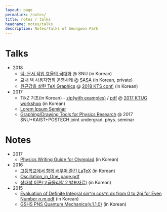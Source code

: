 ```yaml
---
layout: page
permalink: /notes/
title: notes / talks
headname: notes/talks
description: Notes/Talks of Seungwon Park
---
```


# Talks

* 2018
  * [텍: 문서 작업 효율의 극대화](http://swpark.me/tex-lecture/) @ SNU (in Korean)
  * 교내 텍 사용자협회 운영사례 @ [SASA](http://sasa.hs.kr) (in Korean, private)
  * [원근감을 살린 TeX Graphics](2018KTUGconf-perspectiveTikZ.pdf) @ [2018 KTS conf.](http://wiki.ktug.org/wiki/wiki.php/KTSConference/2018) (in Korean)
* 2017
  * TikZ 기초(in Korean) - [zip(with examples)](2017workshop-TikZ-intro.zip) / [pdf](2017KNUworkshop-tikz-intro.pdf) @ [2017 KTUG workshop](http://wiki.ktug.org/wiki/wiki.php/LaTeXWorkshop/2017#s-3) (in Korean)
  * [Lorem Ipsum Seminar](https://github.com/seungwonpark/lipsum-seminar)
  * [Graphing/Drawing Tools for Physics Research](2017SKPjoint-SNU-Graphing,Drawing%20Tools%20for%20Physics%20Research.pdf) @ 2017 SNU+KAIST+POSTECH joint undergrad. phys. seminar


# Notes

* 2017
  * [Physics Writing Guide for Olympiad](For-KPhO-Newbies-compressed.pdf) (in Korean)
* 2016
  * [고등학교에서 함께 배우며 즐긴 LaTeX](2017KTSbook-swpark.pdf) (in Korean)
  * [Oscillation_in_One_page.pdf](../Oscillation_in_One_page.pdf)
  * [상대성 이론(고급물리학 2 발표자료)](2016AdvPhys2_Relativity.pdf) (in Korean)
* 2015
  * [Evaluation of Definite Integral sin^m cos^n dx from 0 to 2pi for Even Number n,m.pdf](../Evaluation%20of%20Definite%20Integral%20sin^m%20cos^n%20dx%20from%200%20to%202pi%20for%20Even%20Number%20n,m.pdf) (in Korean)
  * [GSHS PNS Quantum Mechanics(v.1.1.0)](../Quantum%20Mechanics%20V%201.1.0.pdf) (in Korean)
